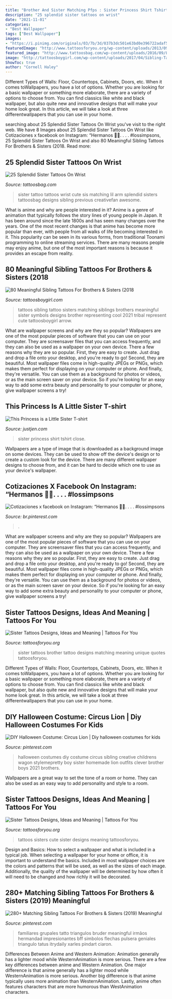 ```yaml
---
title: "Brother And Sister Matching Pfps : Sister Princess Shirt Tshirt Close"
description: "25 splendid sister tattoos on wrist"
date: "2021-11-01"
categories:
- "Best Wallpaper"
tags: ["Best Wallpaper"]
images:
- "https://i.pinimg.com/originals/03/7b/3d/037b3dc501e63bd0e396722adaf5c29f.jpg"
featuredImage: "http://www.tattoosforyou.org/wp-content/uploads/2013/09/Cute-Tattoos-For-Sisters.jpg"
featured_image: "http://www.tattoosbag.com/wp-content/uploads/2016/09/Little-Big-Sister-Tattoo-On-Wrist-sw1210.jpg"
image: "http://tattoosboygirl.com/wp-content/uploads/2017/04/Sibling-Tattoos.jpg"
ShowToc: true
author: "Cornell Haley"
---
```



Different Types of Walls: Floor, Countertops, Cabinets, Doors, etc.
When it comes toWallpapers, you have a lot of options. Whether you are looking for a basic wallpaper or something more elaborate, there are a variety of options to choose from. You can find classics like white and black wallpaper, but also quite new and innovative designs that will make your home look great. In this article, we will take a look at three differentwallpapers that you can use in your home.

	

		
searching about 25 Splendid Sister Tattoos On Wrist you've visit to the right web. We have 8 Images about 25 Splendid Sister Tattoos On Wrist like Cotizaciones x facebook on Instagram: “Hermanos 🙌💙. . . . #lossimpsons, 25 Splendid Sister Tattoos On Wrist and also 80 Meaningful Sibling Tattoos For Brothers &amp; Sisters (2018. Read more:
		
    
## 25 Splendid Sister Tattoos On Wrist

<img loading=lazy src="http://www.tattoosbag.com/wp-content/uploads/2016/09/Little-Big-Sister-Tattoo-On-Wrist-sw1210.jpg" onerror="this.onerror=null;this.src='https://tse1.mm.bing.net/th?id=OIP.wInjJNFLaC74PKHuEcOJWgHaJ2&amp;pid=15.1';" alt="25 Splendid Sister Tattoos On Wrist">

_Source: tattoosbag.com_

>sister tattoo tattoos wrist cute sis matching lil arm splendid sisters tattoosbag designs sibling previous creativefan awesome. 

	

What is anime and why are people interested in it?
Anime is a genre of animation that typically follows the story lines of young people in Japan. It has been around since the late 1800s and has seen many changes over the years. One of the most recent changes is that anime has become more popular than ever, with people from all walks of life becoming interested in it. This popularity can be seen in its various forms, from traditional Toonami programming to online streaming services. There are many reasons people may enjoy anime, but one of the most important reasons is because it provides an escape from reality.

    
## 80 Meaningful Sibling Tattoos For Brothers &amp; Sisters (2018

<img loading=lazy src="http://tattoosboygirl.com/wp-content/uploads/2017/04/Sibling-Tattoos.jpg" onerror="this.onerror=null;this.src='https://tse4.mm.bing.net/th?id=OIP.Y4A_Z3Rqtfrwz0Q2oJhcygHaG2&amp;pid=15.1';" alt="80 Meaningful Sibling Tattoos For Brothers &amp; Sisters (2018">

_Source: tattoosboygirl.com_

>tattoos sibling tattoo sisters matching siblings brothers meaningful sister symbols designs brother representing cool 2021 tribal represent cute tattoosboygirl arrow. 

	

What are wallpaper screens and why are they so popular?
Wallpapers are one of the most popular pieces of software that you can use on your computer. They are screensaver files that you can access frequently, and they can also be used as a wallpaper on your own device. There a few reasons why they are so popular. First, they are easy to create. Just drag and drop a file onto your desktop, and you're ready to go! Second, they are beautiful. Most wallpaper files come in high-quality JPEGs or PNGs, which makes them perfect for displaying on your computer or phone. And finally, they're versatile. You can use them as a background for photos or videos, or as the main screen saver on your device. So if you're looking for an easy way to add some extra beauty and personality to your computer or phone, give wallpaper screens a try!

    
## This Princess Is A Little Sister T-shirt

<img loading=lazy src="https://www.justjen.com/image/tshirt-girls-princess-is-little-sister.jpg" onerror="this.onerror=null;this.src='https://tse1.mm.bing.net/th?id=OIP.UnwJhftmu3GSIBRXt9VaDgHaKG&amp;pid=15.1';" alt="This Princess is a Little Sister T-shirt">

_Source: justjen.com_

>sister princess shirt tshirt close. 

	

Wallpapers are a type of image that is downloaded as a background image on some devices. They can be used to show off the device's design or to create a custom look for the device. There are many different wallpaper designs to choose from, and it can be hard to decide which one to use as your device's wallpaper.

    
## Cotizaciones X Facebook On Instagram: “Hermanos 🙌💙. . . . #lossimpsons

<img loading=lazy src="https://i.pinimg.com/736x/ce/ab/4a/ceab4aa9766c5d0a87f1ee2c9bf59277.jpg" onerror="this.onerror=null;this.src='https://tse4.mm.bing.net/th?id=OIP.qO5ESUtyIcyTC5xUB4j7gAHaHa&amp;pid=15.1';" alt="Cotizaciones x facebook on Instagram: “Hermanos 🙌💙. . . . #lossimpsons">

_Source: br.pinterest.com_

>. 

	

What are wallpaper screens and why are they so popular?
Wallpapers are one of the most popular pieces of software that you can use on your computer. They are screensaver files that you can access frequently, and they can also be used as a wallpaper on your own device. There a few reasons why they are so popular. First, they are easy to create. Just drag and drop a file onto your desktop, and you're ready to go! Second, they are beautiful. Most wallpaper files come in high-quality JPEGs or PNGs, which makes them perfect for displaying on your computer or phone. And finally, they're versatile. You can use them as a background for photos or videos, or as the main screen saver on your device. So if you're looking for an easy way to add some extra beauty and personality to your computer or phone, give wallpaper screens a try!

    
## Sister Tattoos Designs, Ideas And Meaning | Tattoos For You

<img loading=lazy src="http://www.tattoosforyou.org/wp-content/uploads/2013/09/Brother-and-Sister-Tattoos.jpg" onerror="this.onerror=null;this.src='https://tse2.mm.bing.net/th?id=OIP.4Mh9eksS8wvv8pAhS-7nHgHaFj&amp;pid=15.1';" alt="Sister Tattoos Designs, Ideas and Meaning | Tattoos For You">

_Source: tattoosforyou.org_

>sister tattoos brother tattoo designs matching meaning unique quotes tattoosforyou. 

	

Different Types of Walls: Floor, Countertops, Cabinets, Doors, etc.
When it comes toWallpapers, you have a lot of options. Whether you are looking for a basic wallpaper or something more elaborate, there are a variety of options to choose from. You can find classics like white and black wallpaper, but also quite new and innovative designs that will make your home look great. In this article, we will take a look at three differentwallpapers that you can use in your home.

    
## DIY Halloween Costume: Circus Lion | Diy Halloween Costumes For Kids

<img loading=lazy src="https://i.pinimg.com/originals/03/7b/3d/037b3dc501e63bd0e396722adaf5c29f.jpg" onerror="this.onerror=null;this.src='https://tse3.mm.bing.net/th?id=OIP.cIdc6gybd5OkrXoisTScagHaLH&amp;pid=15.1';" alt="DIY Halloween Costume: Circus Lion | Diy halloween costumes for kids">

_Source: pinterest.com_

>halloween costumes diy costume circus sibling creative childrens wagon stylemepretty boy sister homemade lion outfits clever brother boys 2021 brothers. 

	

Wallpapers are a great way to set the tone of a room or home. They can also be used as an easy way to add personality and style to a room.

    
## Sister Tattoos Designs, Ideas And Meaning | Tattoos For You

<img loading=lazy src="http://www.tattoosforyou.org/wp-content/uploads/2013/09/Cute-Tattoos-For-Sisters.jpg" onerror="this.onerror=null;this.src='https://tse4.mm.bing.net/th?id=OIP.xSvB3HH_h7KpWmPwIxVeeAHaFj&amp;pid=15.1';" alt="Sister Tattoos Designs, Ideas and Meaning | Tattoos For You">

_Source: tattoosforyou.org_

>tattoos sisters cute sister designs meaning tattoosforyou. 

	

Design and Basics: How to select a wallpaper and what is included in a typical job.
When selecting a wallpaper for your home or office, it is important to understand the basics. Included in most wallpaper choices are the colors and patterns that will be used, as well as the sizes of each image. Additionally, the quality of the wallpaper will be determined by how often it will need to be changed and how richly it will be decorated.

    
## 280+ Matching Sibling Tattoos For Brothers &amp; Sisters (2019) Meaningful

<img loading=lazy src="https://i.pinimg.com/736x/46/5e/35/465e357bbe4fc277898890d1dc17ef83.jpg" onerror="this.onerror=null;this.src='https://tse1.mm.bing.net/th?id=OIP.03lj2F_Wex4E-8dAZT3tYQHaJ3&amp;pid=15.1';" alt="280+ Matching Sibling Tattoos For Brothers &amp; Sisters (2019) Meaningful">

_Source: pinterest.com_

>familiares grupales tatto triangulos bruder meaningful irmãos hermandad impresionantes bff simbolos flechas pulsera geniales triangulo tatus itrydaily xarles pindart ciaron. 

	

Differences Between Anime and Western Animation: Animation generally has a lighter mood while WesternAnimation is more serious.
There are a few key differences between anime and Western Animation. One major difference is that anime generally has a lighter mood while WesternAnimation is more serious. Another big difference is that anime typically uses more animation than WesternAnimation. Lastly, anime often features characters that are more humorous than WestAnimation characters.

